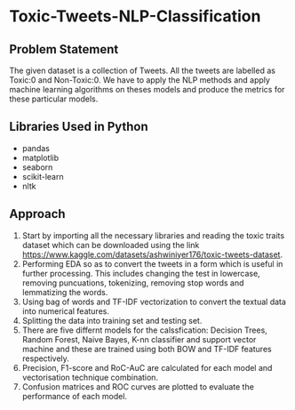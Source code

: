 # Toxic-Tweets-NLP-Classification

## Problem Statement 
The given dataset is a collection of Tweets. All the tweets are labelled as Toxic:0 and Non-Toxic:0. We have to apply the NLP methods and apply machine learning algorithms on theses models and produce the metrics for these particular models.

## Libraries Used in Python
- pandas
- matplotlib
- seaborn
- scikit-learn
- nltk

## Approach
1. Start by importing all the necessary libraries and reading the toxic traits dataset which can be downloaded using the link https://www.kaggle.com/datasets/ashwiniyer176/toxic-tweets-dataset.
2. Performing EDA so as to convert the tweets in a form which is useful in further processing. This includes changing the test in lowercase, removing puncuations, tokenizing, removing stop words and lemmatizing the words.
3. Using bag of words and TF-IDF vectorization to convert the textual data into numerical features.
4. Splitting the data into training set and testing set.
5. There are five differnt models for the calssfication: Decision Trees, Random Forest, Naive Bayes, K-nn classifier and support vector machine and these are trained using both BOW and TF-IDF features respectively.
6. Precision, F1-score and RoC-AuC are calculated for each model and vectorisation technique combination.
7. Confusion matrices and ROC curves are plotted to evaluate the performance of each model.

